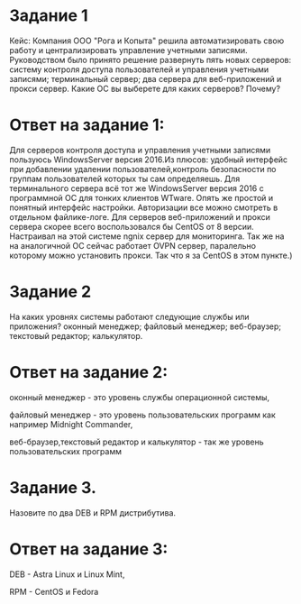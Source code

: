 # Задание 1
Кейс:
Компания ООО "Рога и Копыта" решила автоматизировать свою работу и централизировать управление учетными записями. Руководством было принято решение развернуть пять новых серверов:
систему контроля доступа пользователей и управления учетными записями;
терминальный сервер;
два сервера для веб-приложений и прокси сервер.
Какие ОС вы выберете для каких серверов? Почему?
# Ответ на задание 1:
Для серверов контроля доступа и управления учетными записями пользуюсь WindowsServer версия 2016.Из плюсов: удобный интерфейс при добавлении удалении пользователей,контроль безопасности по группам пользователей которых ты сам определяешь.
Для терминального сервера всё тот же  WindowsServer версия 2016 с программной ОС для тонких клиентов  WTware. Опять же простой и понятный интерфейс настройки. Авторизации все можно смотреть в отдельном файлике-логе.
Для серверов веб-приложений и прокси сервера скорее всего воспользовался бы CentOS от 8 версии. Настраивал на этой системе ngnix сервер для мониторинга. Так же на на аналогичной ОС сейчас работает OVPN сервер, паралельно  которому можно установить прокси. Так что я за CentOS в этом пункте.)
# Задание 2
На каких уровнях системы работают следующие службы или приложения?
оконный менеджер;
файловый менеджер;
веб-браузер;
текстовый редактор;
калькулятор.
# Ответ на задание 2:
оконный менеджер - это уровень службы операционной системы,

файловый менеджер - это  уровень пользовательских программ как например Midnight Commander,

веб-браузер,текстовый редактор и калькулятор  - так же уровень пользовательских программ
# Задание 3.
Назовите по два DEB и RPM дистрибутива.
# Ответ на задание 3:
DEB -  Astra Linux и Linux Mint,

RPM -  CentOS и Fedora
